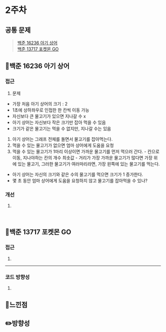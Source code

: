 # 2주차
## 공통 문제
> [백준 16236 아기 상어](https://www.acmicpc.net/problem/16236)<br>
[백준 13717 포켓몬 GO](https://www.acmicpc.net/problem/13717)

## **📖백준 16236 아기 상어**

### 접근
1. 문제
  - 가장 처음 아기 상어의 크기 : 2
  - 1초에 상하좌우로 인접한 한 칸씩 이동 가능
  - 자신보다 큰 물고기가 있으면 지나갈 수 x
  - 아기 상어는 자신보다 작은 크기만 잡아 먹을 수 있음
  - 크기가 같은 물고기는 먹을 수 없지만, 지나갈 수는 있음
  1. 아기 상어는 그래프 전체를 돌면서 물고기를 잡아먹는다.
  2. 먹을 수 있는 물고기가 없으면 엄마 상어에게 도움을 요청
  3. 먹을 수 있는 물고기가 1마리 이상이면 가까운 물고기를 먼저 먹으러 간다.
    - 칸으로 이동, 지나야하는 칸의 개수 최솟값
    - 거리가 가장 가까운 물고기가 많다면 가장 위에 있는 물고기, 그러한 물고기가 여러마리라면, 가장 왼쪽에 있는 물고기를 먹는다.
  - 아기 상어는 자신의 크기와 같은 수의 물고기를 먹으면 크기가 1 증가한다.
  - 몇 초 동안 엄마 상어에게 도움을 요청하지 않고 물고기를 잡아먹을 수 있나?

### 개선
1. 

<br>

## **📖백준 13717 포켓몬 GO**

### 접근
1. 

<hr>

### 코드 방향성
1. 




## 🌈느낀점


## ✏️방향성




